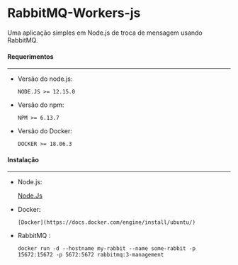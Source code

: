 # RabbitMQ-Workers-js

Uma aplicação simples em Node.js de troca de mensagem usando RabbitMQ.


#### Requerimentos
-----------------
* Versão do node.js:

      NODE.JS >= 12.15.0

* Versão do npm:

      NPM >= 6.13.7

* Versão do Docker:

      DOCKER >= 18.06.3
      
      
 #### Instalação 
-----------------
* Node.js:

     [Node.Js](https://github.com/nodesource/distributions/blob/master/README.md)

* Docker:

      [Docker](https://docs.docker.com/engine/install/ubuntu/)

* RabbitMQ :

      docker run -d --hostname my-rabbit --name some-rabbit -p 15672:15672 -p 5672:5672 rabbitmq:3-management
      
